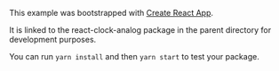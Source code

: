 This example was bootstrapped with [Create React App](https://github.com/facebook/create-react-app).

It is linked to the react-clock-analog package in the parent directory for development purposes.

You can run `yarn install` and then `yarn start` to test your package.

